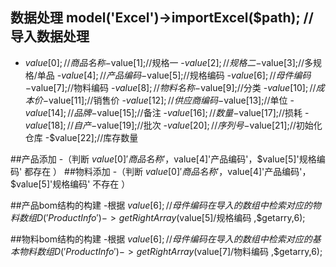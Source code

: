## 数据处理 model('Excel')->importExcel($path); //导入数据处理

- $value[0];//商品名称
-$value[1];//规格一
-$value[2];//规格二
-$value[3];//多规格/单品
-$value[4];//产品编码
-$value[5];//规格编码
-$value[6];//母件编码
-$value[7];//物料编码
-$value[8];//物料名称
-$value[9];//分类
-$value[10];//成本价
-$value[11];//销售价
-$value[12];//供应商编码
-$value[13];//单位
-$value[14];//品牌
-$value[15];//备注
-$value[16];//数量
-$value[17];//损耗
-$value[18];//自产
-$value[19];//批次
-$value[20];//序列号
-$value[21];//初始化仓库
-$value[22];//库存数量


##产品添加
-（判断 $value[0]'商品名称'，$value[4]'产品编码'，$value[5]'规格编码' 都存在 ）
##物料添加
-（判断 $value[0]'商品名称'，$value[4]'产品编码'，$value[5]'规格编码' 不存在 ）


##产品bom结构的构建
-根据  $value[6];//母件编码在  导入的数组中 检索对应的物料数组  D('ProductInfo')->getRightArray($value[5]/规格编码 ,$getarry,6); 

##物料bom结构的构建
-根据  $value[6];//母件编码在  导入的数组中 检索对应的基本物料数组  D('ProductInfo')->getRightArray($value[7]/物料编码 ,$getarry,6);  


